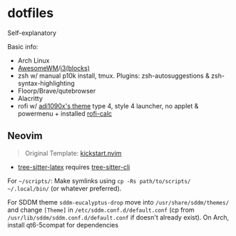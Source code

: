 # dotfiles
Self-explanatory

Basic info:
- Arch Linux
- [AwesomeWM](https://github.com/deficient/deficient)/[i3(blocks)](https://github.com/a-schaefers/i3-wm-gruvbox-theme)
- zsh w/ manual p10k install, tmux. Plugins: zsh-autosuggestions & zsh-syntax-highlighting
- Floorp/Brave/qutebrowser
- Alacritty
- rofi w/ [adi1090x's theme](https://github.com/adi1090x/rofi) type 4, style 4 launcher, no applet & powermenu + installed [rofi-calc](https://github.com/svenstaro/rofi-calc)

## Neovim
> Original Template: [kickstart.nvim](https://github.com/nvim-lua/kickstart.nvim)

- [tree-sitter-latex](https://github.com/latex-lsp/tree-sitter-latex) requires [tree-sitter-cli](https://archlinux.org/packages/extra/x86_64/tree-sitter-cli/)

For `~/scripts/`: Make symlinks using `cp -Rs path/to/scripts/ ~/.local/bin/` (or whatever preferred).

For SDDM theme `sddm-eucalyptus-drop` move into `/usr/share/sddm/themes/` and change `[Theme]` in `/etc/sddm.conf.d/default.conf` (cp from `/usr/lib/sddm/sddm.conf.d/default.conf` if doesn't already exist). On Arch, install qt6-5compat for dependencies
